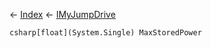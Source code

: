 ← [Index](Api-Index) ← [IMyJumpDrive](Sandbox.ModAPI.Ingame.IMyJumpDrive)

```csharp[float](System.Single) MaxStoredPower```